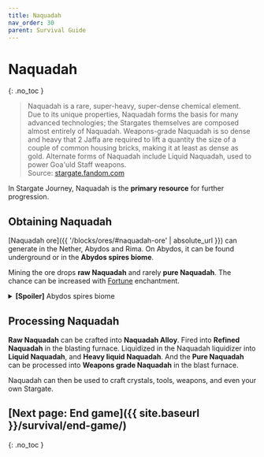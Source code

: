 ```yaml
---
title: Naquadah
nav_order: 30
parent: Survival Guide
---
```


# Naquadah
{: .no_toc }

> Naquadah is a rare, super-heavy, super-dense chemical element.  
> Due to its unique properties, Naquadah forms the basis for many advanced technologies; 
> the Stargates themselves are composed almost entirely of Naquadah.
> Weapons-grade Naquadah is so dense and heavy 
> that 2 Jaffa are required to lift a quantity the size of a couple of common housing bricks, 
> making it at least as dense as gold. 
> Alternate forms of Naquadah include Liquid Naquadah, used to power Goa'uld Staff weapons.  
> Source: [stargate.fandom.com](https://stargate.fandom.com/wiki/Naquadah)

In Stargate Journey, Naquadah is the **primary resource** for further progression.

## Obtaining Naquadah

[Naquadah ore]({{ '/blocks/ores/#naquadah-ore' | absolute_url }}) can generate in the Nether, Abydos and Rima.
On Abydos, it can be found underground or in the **Abydos spires biome**.

Mining the ore drops **raw Naquadah** and rarely **pure Naquadah**.
The chance can be increased with [Fortune](https://minecraft.wiki/w/Fortune) enchantment.

[//]: # (Add naquadah links)

<details markdown="block">
<summary><b>[Spoiler]</b> Abydos spires biome</summary>

Abydos spires biome contains stone pillars (spires) with a decent amount of Naquadah ore.

![Abydos Spires biome]({{ site.baseurl }}/assets/img/survival/abydos_spires.png)

</details>

## Processing Naquadah

**Raw Naquadah** can be crafted into **Naquadah Alloy**.
Fired into **Refined Naquadah** in the blasting furnace.
Liquidized in the Naquadah liquidizer into **Liquid Naquadah**, and **Heavy liquid Naquadah**.
And the **Pure Naquadah** can be processed into **Weapons grade Naquadah** in the blast furnace.

Naquadah can then be used to craft crystals, tools, weapons, and even your own Stargate.

## [Next page: End game]({{ site.baseurl }}/survival/end-game/)
{: .no_toc }
